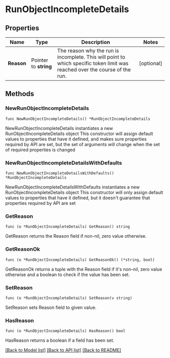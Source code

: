 # RunObjectIncompleteDetails

## Properties

Name | Type | Description | Notes
------------ | ------------- | ------------- | -------------
**Reason** | Pointer to **string** | The reason why the run is incomplete. This will point to which specific token limit was reached over the course of the run. | [optional] 

## Methods

### NewRunObjectIncompleteDetails

`func NewRunObjectIncompleteDetails() *RunObjectIncompleteDetails`

NewRunObjectIncompleteDetails instantiates a new RunObjectIncompleteDetails object
This constructor will assign default values to properties that have it defined,
and makes sure properties required by API are set, but the set of arguments
will change when the set of required properties is changed

### NewRunObjectIncompleteDetailsWithDefaults

`func NewRunObjectIncompleteDetailsWithDefaults() *RunObjectIncompleteDetails`

NewRunObjectIncompleteDetailsWithDefaults instantiates a new RunObjectIncompleteDetails object
This constructor will only assign default values to properties that have it defined,
but it doesn't guarantee that properties required by API are set

### GetReason

`func (o *RunObjectIncompleteDetails) GetReason() string`

GetReason returns the Reason field if non-nil, zero value otherwise.

### GetReasonOk

`func (o *RunObjectIncompleteDetails) GetReasonOk() (*string, bool)`

GetReasonOk returns a tuple with the Reason field if it's non-nil, zero value otherwise
and a boolean to check if the value has been set.

### SetReason

`func (o *RunObjectIncompleteDetails) SetReason(v string)`

SetReason sets Reason field to given value.

### HasReason

`func (o *RunObjectIncompleteDetails) HasReason() bool`

HasReason returns a boolean if a field has been set.


[[Back to Model list]](../README.md#documentation-for-models) [[Back to API list]](../README.md#documentation-for-api-endpoints) [[Back to README]](../README.md)



